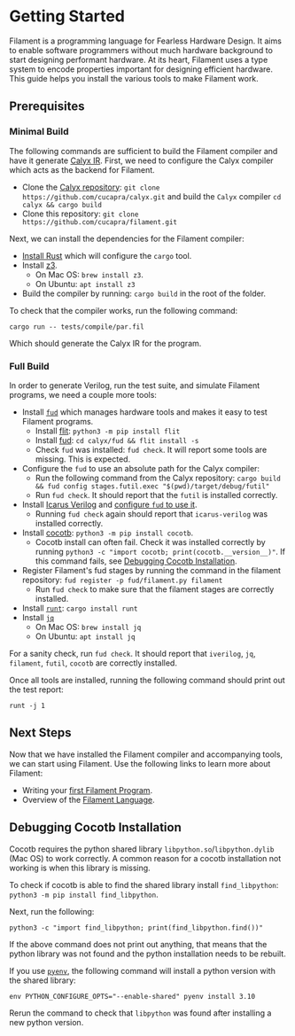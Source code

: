 # Getting Started

Filament is a programming language for Fearless Hardware Design. It aims to enable software programmers without much hardware background to start designing performant hardware. At its heart, Filament uses a type system to encode properties important for designing efficient hardware. This guide helps you install the various tools to make Filament work.

## Prerequisites

### Minimal Build

The following commands are sufficient to build the Filament compiler and have it generate [Calyx IR](https://calyxir.org). First, we need to configure the Calyx compiler which acts as the backend for Filament.
- Clone the [Calyx repository][calyx-repo]: `git clone https://github.com/cucapra/calyx.git` and build the `Calyx` compiler `cd calyx && cargo build`
- Clone this repository: `git clone https://github.com/cucapra/filament.git`

Next, we can install the dependencies for the Filament compiler:
- [Install Rust][install-rust] which will configure the `cargo` tool.
- Install [z3][z3-install].
  - On Mac OS: `brew install z3`.
  - On Ubuntu: `apt install z3`
- Build the compiler by running: `cargo build` in the root of the folder.

To check that the compiler works, run the following command:
```
cargo run -- tests/compile/par.fil
```
Which should generate the Calyx IR for the program.

### Full Build

In order to generate Verilog, run the test suite, and simulate Filament programs, we need a couple more tools:
- Install [`fud`][fud] which manages hardware tools and makes it easy to test Filament programs.
  - Install [flit][]: `python3 -m pip install flit`
  - Install [fud][]: `cd calyx/fud && flit install -s`
  - Check `fud` was installed: `fud check`. It will report some tools are missing. This is expected.
- Configure the `fud` to use an absolute path for the Calyx compiler:
  - Run the following command from the Calyx repository: `cargo build && fud config stages.futil.exec "$(pwd)/target/debug/futil"`
  - Run `fud check`. It should report that the `futil` is installed correctly.
- Install [Icarus Verilog][iverilog-install] and [configure `fud` to use it][fud-icarus].
  - Running `fud check` again should report that `icarus-verilog` was installed correctly.
- Install [cocotb][]: `python3 -m pip install cocotb`.
  - Cocotb install can often fail. Check it was installed correctly by running `python3 -c "import cocotb; print(cocotb.__version__)"`. If this command fails, see [Debugging Cocotb Installation](#debugging-cocotb-installation).
- Register Filament's fud stages by running the command in the filament repository: `fud register -p fud/filament.py filament`
    - Run `fud check` to make sure that the filament stages are correctly installed.
- Install [`runt`][runt]: `cargo install runt`
- Install [`jq`][jq]
  - On Mac OS: `brew install jq`
  - On Ubuntu: `apt install jq`

For a sanity check, run `fud check`. It should report that `iverilog`, `jq`, `filament`, `futil`, `cocotb` are correctly installed.

Once all tools are installed, running the following command should print out the test report:
```
runt -j 1
```

## Next Steps

Now that we have installed the Filament compiler and accompanying tools, we can start using Filament. Use the following links to learn more about Filament:

- Writing your [first Filament Program](./lang/tutorial.md).
- Overview of the [Filament Language](./lang/index.md).

## Debugging Cocotb Installation

Cocotb requires the python shared library `libpython.so`/`libpython.dylib` (Mac OS) to work correctly. A common reason for a cocotb installation not working is when this library is missing.

To check if cocotb is able to find the shared library install `find_libpython`: `python3 -m pip install find_libpython`.

Next, run the following:
```
python3 -c "import find_libpython; print(find_libpython.find())"
```

If the above command does not print out anything, that means that the python library was not found and the python installation needs to be rebuilt.

If you use [`pyenv`][pyenv], the following command will install a python version with the shared library:
```
env PYTHON_CONFIGURE_OPTS="--enable-shared" pyenv install 3.10
```

Rerun the command to check that `libpython` was found after installing a new python version.



[install-rust]: https://www.rust-lang.org/tools/install
[fud]: https://docs.calyxir.org/fud/index.html
[iverilog-install]: https://iverilog.fandom.com/wiki/Installation_Guide
[fud-icarus]: https://docs.calyxir.org/fud/index.html#icarus-verilog
[cocotb]: https://www.cocotb.org/
[z3-install]: https://github.com/Z3Prover/z3
[flit]: https://flit.pypa.io/en/stable/
[calyx-repo]: https://github.com/cucapra/calyx
[runt]: https://github.com/cucapra/runt
[pyenv]: https://github.com/pyenv/pyenv
[jq]: https://stedolan.github.io/jq/